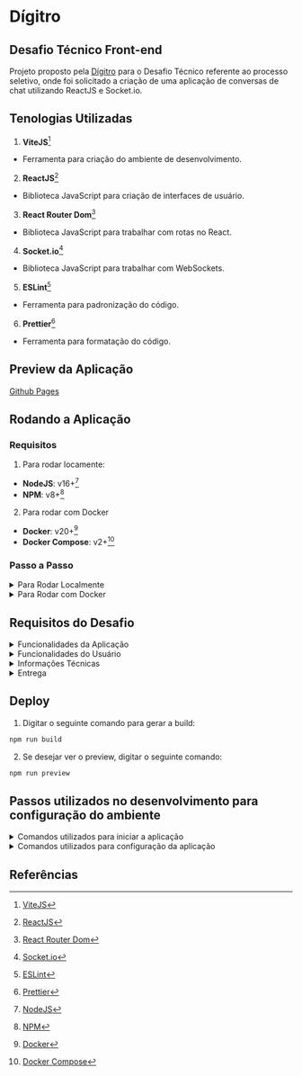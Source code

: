 # Dígitro

## Desafio Técnico Front-end

Projeto proposto pela [Dígitro](https://www.digitro.com/) para o Desafio Técnico referente ao processo seletivo, onde foi solicitado a criação de uma aplicação de conversas de chat utilizando ReactJS e Socket.io.

## Tenologias Utilizadas

1. **ViteJS**[^1]

- Ferramenta para criação do ambiente de desenvolvimento.

2. **ReactJS**[^2]

- Biblioteca JavaScript para criação de interfaces de usuário.

3. **React Router Dom**[^3]

- Biblioteca JavaScript para trabalhar com rotas no React.

4. **Socket.io**[^4]

- Biblioteca JavaScript para trabalhar com WebSockets.

5. **ESLint**[^5]

- Ferramenta para padronização do código.

6. **Prettier**[^6]

- Ferramenta para formatação do código.

## Preview da Aplicação

[Github Pages](https://flaviojoaofelix.dev/dt-frontend-digitro/)

## Rodando a Aplicação

### Requisitos

1. Para rodar locamente:

- **NodeJS**: v16+[^7]
- **NPM**: v8+[^8]

2. Para rodar com Docker

- **Docker**: v20+[^9]
- **Docker Compose**: v2+[^10]

### Passo a Passo

<details>
  <summary>Para Rodar Localmente</summary>

  1. Faça o clone do repositório:

  ```bash
  git clone git@github.com:flaviojoaofelix/dt-frontend-digitro.git
  ```

  2. Acesse o diretório do projeto

  ```bash
  cd dt-frontend-digitro
  ```

  2. Instale as dependências:

  ```bash
  npm install
  ```

  3. Inicie a aplicação:

- Em modo desenvolvedor:

  ```bash
  npm run dev
  ```

  E acesse a aplicação pelo URL: <http://127.0.0.1:5173/>

- Em modo produção:

  ```bash
  npm run build
  ```

  ```bash
  npm run preview
  ```

  E acesse a aplicação pelo URL: <http://127.0.0.1:4173/>

</details>

<details>
  <summary>Para Rodar com Docker</summary>

  1. Faça o clone do repositório:

  ```bash
  git clone git@github.com:flaviojoaofelix/dt-frontend-digitro.git
  ```

  2. Acesse o diretório do projeto

  ```bash
  cd dt-frontend-digitro
  ```

  2. Mude para o Branch *'docker'*:

  ```bash
  git checkout docker
  ```

  3. Inicie o container Docker:

```bash
  docker-compose up -d
  ou
  docker compose up -d
  ```

  4. Acesse a aplicação pelo URL: <http://127.0.0.1:5173/>

  5. Para parar o container Docker:

```bash
  docker-compose down
  ou
  docker compose down
```

</details>

## Requisitos do Desafio

<details>
  <summary>Funcionalidades da Aplicação</summary>

  1. Permitir informar um nome de usuário e a quantidade de chats simultâneos que serão atendidos.
  2. Exibir a lista de conversas em andamento com a identificação de cada uma delas,
  3. Exibir os dados da conversa ao clicar sobre uma conversa em andamento.

</details>

<details>
  <summary>Funcionalidades do Usuário</summary>

  1. Poderá conectar e desconectar o usuário.
    - No momento da conexão informará o nome de usuário e o número máximo de chats simultâneos que o servidor poderá enviar para o usuário.
    - Quando estiver desconectado não vai receber chats;
  2. Poderá alternar entre os chats em andamento;
  3. Poderá finalizar uma chamada;

</details>

<details>
  <summary>Informações Técnicas</summary>

  1. A interface se comunicará com o servidor via websocket (socket.io) que está hospedado em um domínio da Dígitro: <http://dev.digitro.com/callcontrol>
  2. Documentação da API disponível no arquivo API.md
  3. Uma vez o usuário conectado, o servidor começará a enviar eventos de nova chamada para ele até atingir o máximo simultâneo pré-definido na conexão do usuário.
    - O servidor enviará um evento USER_CONNECTED caso a conexão tenha sido feita com sucesso.
    - Estas chamadas serão enviadas em intervalos de tempo aleatórios entre 0 e 15 segundos. ⚠Portanto, se na conexão informar o máximo de 1 chamada, fique atento que poderá levar até 15 segundos para o evento com esta chamada ser enviado.⚠

</details>

<details>
  <summary>Entrega</summary>

  1. O candidato deverá disponibilizar o link do seu projeto no GitHub com a documentação de como configurar e colocar o projeto para rodar.
  
</details>

## Deploy

1. Digitar o seguinte comando para gerar a build:

```bash
npm run build
```

2. Se desejar ver o preview, digitar o seguinte comando:

```bash
npm run preview
```

## Passos utilizados no desenvolvimento para configuração do ambiente

<details>
  <summary>Comandos utilizados para iniciar a aplicação</summary>

1. npm create vite@latest

```text
Instalação do ViteJS com React JavaScript
```

2. npm install

```text
Instalação e configuração inicial das dependências do Vite
```

3. npm install eslint

```text
Instalação do ESLint utilizado afim de padronizar o código desenvolvido.
```

4. npm install prettier

```text
Instalação do Prettier para formatação do código.
```

5. npm install eslint-config-prettier

```text
Instalação da biblioteca que integra o ESLint com o Prettier.
```

6. npm install eslint-plugin-import

```text
Plugin que aponta ao ESLint como resolver as importações
```

7. npm install eslint-plugin-jsx-a11y

```text
Plugin que verifica problemas de acessibilidade do JSX com ESLint
```

8. npm install eslint-plugin-react

```text
Regras específicas de React para ESLint
```

9. npm install socket.io-client

```text
Biblioteca websocket para trabalhar com a API
```

10. npm install react-router-dom

```text
Biblioteca para trabalhar com rotas no React
```

11. npm install gh-pages --save-dev

```text
Ferramenta para publicar o projeto no GitHub Pages
```

</details>

<details>
  <summary>Comandos utilizados para configuração da aplicação</summary>

1. Criar o arquivo .eslintrc.js na raiz do projeto

```text
Configuração do ESLint
```

2. Criar o arquivo .eslintignore na raiz do projeto

```text
Configuração do ESLint para ignorar arquivos
```

3. Adicionar o comando "lint" ao package.json

```text
Configuração do ESLint para rodar o comando lint através do NPM
```

4. Criar o arquivo .prettierrc na raiz do projeto

```text
Configuração do Prettier
```

5. Criar o arquivo .prettierignore na raiz do projeto

```text
Configuração do Prettier para ignorar arquivos
```

</details>

## Referências

[^1]: [ViteJS](https://vitejs.dev/)

[^2]: [ReactJS](https://pt-br.reactjs.org/)

[^3]: [React Router Dom](https://reactrouter.com/)

[^4]: [Socket.io](https://socket.io/)

[^5]: [ESLint](https://eslint.org/)

[^6]: [Prettier](https://prettier.io/)

[^7]: [NodeJS](https://nodejs.org/)

[^8]: [NPM](https://www.npmjs.com/)

[^9]: [Docker](https://www.docker.com/)

[^10]: [Docker Compose](https://docs.docker.com/compose/)
